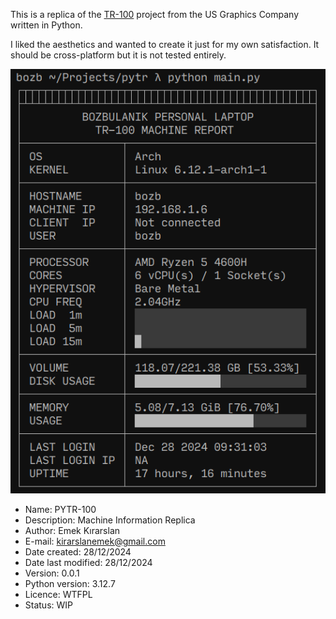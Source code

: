This is a replica of the [TR-100](https://github.com/usgraphics/TR-100) project
from the US Graphics Company written in Python.

I liked the aesthetics and wanted to create it just for my own satisfaction. It
should be cross-platform but it is not tested entirely.

![pytr](pytr.png "screenshot")

- Name: PYTR-100
- Description: Machine Information Replica
- Author: Emek Kırarslan
- E-mail: kirarslanemek@gmail.com
- Date created: 28/12/2024
- Date last modified: 28/12/2024
- Version: 0.0.1
- Python version: 3.12.7
- Licence: WTFPL
- Status: WIP
